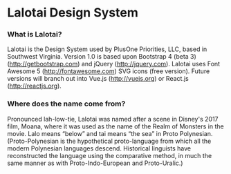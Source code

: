 # Lalotai Design System

### What is Lalotai?
Lalotai is the Design System used by PlusOne Priorities, LLC, based in Southwest Virginia. Version 1.0 is based upon Bootstrap 4 (beta 3) (http://getbootstrap.com) and jQuery (http://jquery.com). Lalotai uses Font Awesome 5 (http://fontawesome.com) SVG icons (free version). Future versions will branch out into Vue.js (http://vuejs.org) or React.js (http://reactjs.org).

### Where does the name come from?
Pronounced lah-low-tie, Lalotai was named after a scene in Disney's 2017 film, Moana, where it was used as the name of the Realm of Monsters in the movie. Lalo means “below” and tai means “the sea” in Proto Polynesian. (Proto-Polynesian is the hypothetical proto-language from which all the modern Polynesian languages descend. Historical linguists have reconstructed the language using the comparative method, in much the same manner as with Proto-Indo-European and Proto-Uralic.)
